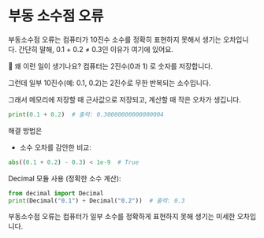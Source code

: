 # 부동 소수점 오류

부동소수점 오류는 컴퓨터가 10진수 소수를 정확히 표현하지 못해서 생기는 오차입니다. 간단히 말해, 0.1 + 0.2 ≠ 0.3인 이유가 여기에 있어요.

🧠 왜 이런 일이 생기나요?
컴퓨터는 2진수(0과 1) 로 숫자를 저장합니다.

그런데 일부 10진수(예: 0.1, 0.2)는 2진수로 무한 반복되는 소수입니다.

그래서 메모리에 저장할 때 근사값으로 저장되고, 계산할 때 작은 오차가 생깁니다.

```Python
print(0.1 + 0.2)  # 출력: 0.30000000000000004
````


해결 방법은
- 소수 오차를 감안한 비교:
````Python
abs((0.1 + 0.2) - 0.3) < 1e-9  # True
````

Decimal 모듈 사용 (정확한 소수 계산):
````Python
from decimal import Decimal
print(Decimal("0.1") + Decimal("0.2"))  # 출력: 0.3
````


부동소수점 오류는 컴퓨터가 일부 소수를 정확하게 표현하지 못해 생기는 미세한 오차입니다.